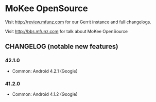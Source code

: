 MoKee OpenSource
===============

Visit http://review.mfunz.com for our Gerrit instance and full changelogs.

Visit http://bbs.mfunz.com for talk about MoKee OpenSource

CHANGELOG (notable new features)
---------

### 42.1.0
* Common: Android 4.2.1 (Google)

### 41.2.0
* Common: Android 4.1.2 (Google)
